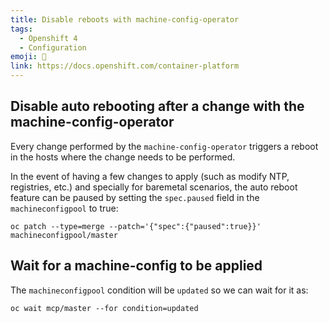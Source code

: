 ```yaml
---
title: Disable reboots with machine-config-operator
tags:
  - Openshift 4
  - Configuration
emoji: 📠
link: https://docs.openshift.com/container-platform
---
```


## Disable auto rebooting after a change with the machine-config-operator

Every change performed by the `machine-config-operator` triggers a reboot in the
hosts where the change needs to be performed.

In the event of having a few changes to apply (such as modify NTP, registries,
etc.) and specially for baremetal scenarios, the auto reboot feature can be
paused by setting the `spec.paused` field in the `machineconfigpool` to true:

```
oc patch --type=merge --patch='{"spec":{"paused":true}}' machineconfigpool/master
```

## Wait for a machine-config to be applied

The `machineconfigpool` condition will be `updated` so we can wait for it as:

```
oc wait mcp/master --for condition=updated
```